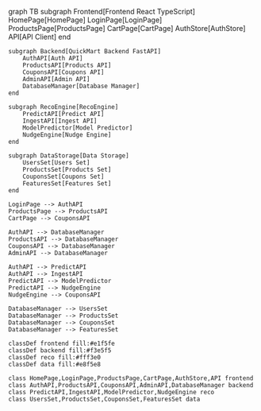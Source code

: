graph TB
    subgraph Frontend[Frontend React TypeScript]
        HomePage[HomePage]
        LoginPage[LoginPage] 
        ProductsPage[ProductsPage]
        CartPage[CartPage]
        AuthStore[AuthStore]
        API[API Client]
    end
    
    subgraph Backend[QuickMart Backend FastAPI]
        AuthAPI[Auth API]
        ProductsAPI[Products API]
        CouponsAPI[Coupons API]
        AdminAPI[Admin API]
        DatabaseManager[Database Manager]
    end
    
    subgraph RecoEngine[RecoEngine]
        PredictAPI[Predict API]
        IngestAPI[Ingest API]
        ModelPredictor[Model Predictor]
        NudgeEngine[Nudge Engine]
    end
    
    subgraph DataStorage[Data Storage]
        UsersSet[Users Set]
        ProductsSet[Products Set]
        CouponsSet[Coupons Set]
        FeaturesSet[Features Set]
    end

    LoginPage --> AuthAPI
    ProductsPage --> ProductsAPI
    CartPage --> CouponsAPI
    
    AuthAPI --> DatabaseManager
    ProductsAPI --> DatabaseManager
    CouponsAPI --> DatabaseManager
    AdminAPI --> DatabaseManager
    
    AuthAPI --> PredictAPI
    AuthAPI --> IngestAPI
    PredictAPI --> ModelPredictor
    PredictAPI --> NudgeEngine
    NudgeEngine --> CouponsAPI
    
    DatabaseManager --> UsersSet
    DatabaseManager --> ProductsSet
    DatabaseManager --> CouponsSet
    DatabaseManager --> FeaturesSet

    classDef frontend fill:#e1f5fe
    classDef backend fill:#f3e5f5
    classDef reco fill:#fff3e0
    classDef data fill:#e8f5e8
    
    class HomePage,LoginPage,ProductsPage,CartPage,AuthStore,API frontend
    class AuthAPI,ProductsAPI,CouponsAPI,AdminAPI,DatabaseManager backend
    class PredictAPI,IngestAPI,ModelPredictor,NudgeEngine reco
    class UsersSet,ProductsSet,CouponsSet,FeaturesSet data